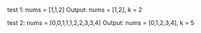 test 1:
nums = [1,1,2]
Output: nums = [1,2], k = 2

test 2:
nums = [0,0,1,1,1,2,2,3,3,4]
Output: nums = [0,1,2,3,4], k = 5 